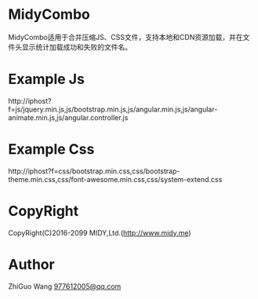 # MidyCombo
MidyCombo适用于合并压缩JS、CSS文件，支持本地和CDN资源加载，并在文件头显示统计加载成功和失败的文件名。
# Example Js
http://iphost?f=js/jquery.min.js,js/bootstrap.min.js,js/angular.min.js,js/angular-animate.min.js,js/angular.controller.js
# Example Css
http://iphost?f=css/bootstrap.min.css,css/bootstrap-theme.min.css,css/font-awesome.min.css,css/system-extend.css
# CopyRight
CopyRight(C)2016-2099 MIDY,Ltd.(http://www.midy.me)
# Author
ZhiGuo Wang <977612005@qq.com>

